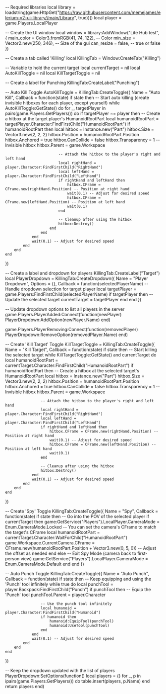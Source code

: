 -- Required libraries
local library = loadstring(game:HttpGet("https://raw.githubusercontent.com/memejames/elerium-v2-ui-library//main/Library", true))()
local player = game.Players.LocalPlayer

-- Create the UI window
local window = library:AddWindow("Lite Hub test", {
	main_color = Color3.fromRGB(41, 74, 122), -- Color
	min_size = Vector2.new(250, 346), -- Size of the gui
	can_resize = false, -- true or false
})

-- Create a tab called 'Killing'
local KillingTab = Window:CreateTab("Killing")

-- Variable to hold the current target
local currentTarget = nil
local AutoKillToggle = nil
local KillTargetToggle = nil

-- Create a label for Punching
KillingTab:CreateLabel("Punching")

-- Auto Kill Toggle
AutoKillToggle = KillingTab:CreateToggle({
    Name = "Auto Kill",
    Callback = function(state)
        if state then
            -- Start auto killing (create invisible hitboxes for each player, except yourself)
            while AutoKillToggle:GetState() do
                for _, targetPlayer in pairs(game.Players:GetPlayers()) do
                    if targetPlayer ~= player then
                        -- Create a hitbox at the target player's HumanoidRootPart
                        local humanoidRootPart = targetPlayer.Character:FindFirstChild("HumanoidRootPart")
                        if humanoidRootPart then
                            local hitbox = Instance.new("Part")
                            hitbox.Size = Vector3.new(2, 2, 2)
                            hitbox.Position = humanoidRootPart.Position
                            hitbox.Anchored = true
                            hitbox.CanCollide = false
                            hitbox.Transparency = 1 -- Invisible hitbox
                            hitbox.Parent = game.Workspace

                            -- Attach the hitbox to the player's right and left hand
                            local rightHand = player.Character:FindFirstChild("RightHand")
                            local leftHand = player.Character:FindFirstChild("LeftHand")
                            if rightHand and leftHand then
                                hitbox.CFrame = CFrame.new(rightHand.Position) -- Position at right hand
                                wait(0.1) -- Adjust for desired speed
                                hitbox.CFrame = CFrame.new(leftHand.Position) -- Position at left hand
                                wait(0.1)
                            end

                            -- Cleanup after using the hitbox
                            hitbox:Destroy()
                        end
                    end
                end
                wait(0.1) -- Adjust for desired speed
            end
        end
    end
})

-- Create a label and dropdown for players
KillingTab:CreateLabel("Target")
local PlayerDropdown = KillingTab:CreateDropdown({
    Name = "Player Dropdown",
    Options = {},
    Callback = function(selectedPlayerName)
        -- Handle dropdown selection for target player
        local targetPlayer = game.Players:FindFirstChild(selectedPlayerName)
        if targetPlayer then
            -- Update the selected target
            currentTarget = targetPlayer
        end
    end
})

-- Update dropdown options to list all players in the server
game.Players.PlayerAdded:Connect(function(newPlayer)
    PlayerDropdown:AddOption(newPlayer.Name)
end)

game.Players.PlayerRemoving:Connect(function(removedPlayer)
    PlayerDropdown:RemoveOption(removedPlayer.Name)
end)

-- Create 'Kill Target' Toggle
KillTargetToggle = KillingTab:CreateToggle({
    Name = "Kill Target",
    Callback = function(state)
        if state then
            -- Start killing the selected target
            while KillTargetToggle:GetState() and currentTarget do
                local humanoidRootPart = currentTarget.Character:FindFirstChild("HumanoidRootPart")
                if humanoidRootPart then
                    -- Create a hitbox at the selected target's HumanoidRootPart
                    local hitbox = Instance.new("Part")
                    hitbox.Size = Vector3.new(2, 2, 2)
                    hitbox.Position = humanoidRootPart.Position
                    hitbox.Anchored = true
                    hitbox.CanCollide = false
                    hitbox.Transparency = 1 -- Invisible hitbox
                    hitbox.Parent = game.Workspace

                    -- Attach the hitbox to the player's right and left hand
                    local rightHand = player.Character:FindFirstChild("RightHand")
                    local leftHand = player.Character:FindFirstChild("LeftHand")
                    if rightHand and leftHand then
                        hitbox.CFrame = CFrame.new(rightHand.Position) -- Position at right hand
                        wait(0.1) -- Adjust for desired speed
                        hitbox.CFrame = CFrame.new(leftHand.Position) -- Position at left hand
                        wait(0.1)
                    end

                    -- Cleanup after using the hitbox
                    hitbox:Destroy()
                end
                wait(0.1) -- Adjust for desired speed
            end
        end
    end
})

-- Create 'Spy' Toggle
KillingTab:CreateToggle({
    Name = "Spy",
    Callback = function(state)
        if state then
            -- Go into the POV of the selected player
            if currentTarget then
                game:GetService("Players").LocalPlayer.CameraMode = Enum.CameraMode.Locked
                -- You can set the camera's CFrame to match the target's CFrame
                local humanoidRootPart = currentTarget.Character:WaitForChild("HumanoidRootPart")
                game.Workspace.CurrentCamera.CFrame = CFrame.new(humanoidRootPart.Position + Vector3.new(0, 5, 0)) -- Adjust the offset as needed
            end
        else
            -- Exit Spy Mode (camera back to first-person view)
            game:GetService("Players").LocalPlayer.CameraMode = Enum.CameraMode.Default
        end
    end
})

-- Auto Punch Toggle
KillingTab:CreateToggle({
    Name = "Auto Punch",
    Callback = function(state)
        if state then
            -- Keep equipping and using the 'Punch' tool infinitely
            while true do
                local punchTool = player.Backpack:FindFirstChild("Punch")
                if punchTool then
                    -- Equip the 'Punch' tool
                    punchTool.Parent = player.Character

                    -- Use the punch tool infinitely
                    local humanoid = player.Character:FindFirstChild("Humanoid")
                    if humanoid then
                        humanoid:EquipTool(punchTool)
                        humanoid:UseTool(punchTool)
                    end
                end
                wait(0.1) -- Adjust for desired speed
            end
        end
    end
})

-- Keep the dropdown updated with the list of players
PlayerDropdown:SetOptions(function()
    local players = {}
    for _, p in ipairs(game.Players:GetPlayers()) do
        table.insert(players, p.Name)
    end
    return players
end)

